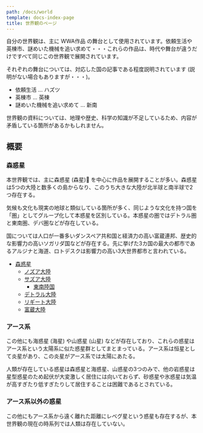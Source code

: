 ```yaml
---
path: /docs/world
template: docs-index-page
title: 世界観のページ
---
```


自分の世界観は、主に WWA作品 の舞台として使用されています。依頼生活や英棟市、謎めいた機械を追い求めて・・・これらの作品は、時代や舞台が違うだけですべて同じこの世界観で展開されています。

それぞれの舞台については、対応した国の記事である程度説明されています (説明がない場合もありますが・・・)。

- 依頼生活 ... ハズツ
- 英棟市 ... 英棟
- 謎めいた機械を追い求めて ... 新南

<warning-note>
世界観の資料については、地理や歴史、科学の知識が不足しているため、内容が矛盾している箇所があるかもしれません。
</warning-note>

## 概要

### 森惑星
本世界観では、主に森惑星 (森星) を中心に作品を展開することが多い。森惑星は5つの大陸と数多くの島からなり、このうち大きな大陸が北半球と南半球で2つ存在する。

気候も文化も現実の地球と類似している箇所が多く、同じような文化を持つ国を「圏」としてグループ化して本惑星を区別している。本惑星の圏ではデトラル圏と東南圏、デバ圏などが存在している。

国については人口が一番多いダンスペア共和国と経済力の高い富蔵連邦、歴史的な影響力の高いソガリダ国などが存在する。先に挙げた3カ国の最大の都市であるアルジナと海道、ロトデスクは影響力の高い3大世界都市と言われている。

- [森惑星](world/forest_star)
    - [ノズア大陸](world/notha)
    - [サズア大陸](world/sotha)
        - [東南陸国](world/eastsouth_countries)
    - [デトラル大陸](world/detral)
    - [リギート大陸](world/ligeat)
    - [富蔵大陸](world/fusashi)

### アース系
この他にも海惑星 (海星) や山惑星 (山星) などが存在しており、これらの惑星はアース系という太陽系に似た惑星群としてまとまっている。アース系は恒星として炎星があり、この炎星がアース系では太陽にあたる。

人類が存在している惑星は森惑星と海惑星、山惑星の3つのみで、他の岩惑星は星型惑星のため起伏が大変激しく居住には向いておらず、砂惑星や氷惑星は気温が高すぎたり低すぎたりして居住することは困難であるとされている。

### アース系以外の惑星
この他にもアース系から遠く離れた距離にレベグ星という惑星も存在するが、本世界観の現在の時系列では人類は存在していない。
